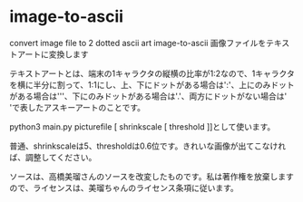 # image-to-ascii
convert image file to 2 dotted ascii art
image-to-ascii
画像ファイルをテキストアートに変換します

テキストアートとは、端末の1キャラクタの縦横の比率が1:2なので、1キャラクタを横に半分に割って、1:1にし、上、下にドットがある場合は':'、上にのみドットがある場合は'\''、下にのみドットがある場合は'.'、両方にドットがない場合は' 'で表したアスキーアートのことです。

python3 main.py picturefile [ shrinkscale [ threshold ]]として使います。

普通、shrinkscaleは5、thresholdは0.6位です。きれいな画像が出てこなければ、調整してください。

ソースは、高橋美瑠さんのソースを改変したものです。私は著作権を放棄しますので、ライセンスは、美瑠ちゃんのライセンス条項に従います。
